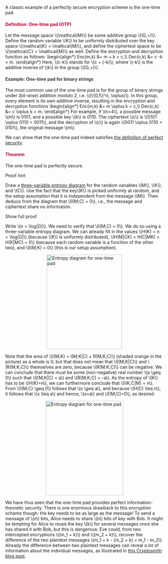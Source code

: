 <p>A classic example of a perfectly secure encryption scheme is the one-time pad.</p>
<div class="content-box pad-box-mini border border-trbl border-round">
<h4 style="color: #bc0031;"><strong>Definition: One-time pad (OTP)</strong></h4>
Let the message space \(\mathcal{M}\) be some additive group \((G,+)\). Define the random variable \(K\) to be uniformly distributed over the key space \(\mathcal{K} = \mathcal{M}\), and define the ciphertext space to be \(\mathcal{C} = \mathcal{M}\) as well. Define the encryption and decryption function as follows: \begin{align*} Enc(m,k) &amp;= m + k = c,\\ Dec(c,k) &amp;= c -k = m. \end{align*} Here, \(c-k\) stands for \(c + (-k)\), where \(-k\) is the additive inverse of \(k\) in the group \((G,+)\).</div>
<div class="content-box pad-box-mini border border-trbl border-round">
<h4 style="color: #2d3b45;"><strong>Example: One-time pad for binary strings</strong></h4>
The most common use of the one-time pad is for the group of binary strings under (bit-wise) addition modulo 2, i.e. \((\{0,1\}^n, \oplus)\). In this group, every element is its own additive inverse, resulting in the encryption and decryption functions \begin{align*} Enc(m,k) &amp;= m \oplus k = c,\\ Dec(c,k) &amp;= c \oplus k = m. \end{align*} For example, if \(n=4\), a possible message \(m\) is 0101, and a possible key \(k\) is 0110. The ciphertext \(c\) is \(0101 \oplus 0110 = 0011\), and the decryption of \(c\) is again \(0011 \oplus 0110 = 0101\), the original message \(m\).</div>
<p>We can show that the one-time pad indeed satisfies <a title="Definition: Perfectly Secure Encryption" href="https://canvas.uva.nl/courses/2205/pages/definition-perfectly-secure-encryption" data-api-endpoint="https://canvas.uva.nl/api/v1/courses/2205/pages/definition-perfectly-secure-encryption" data-api-returntype="Page">the definition of perfect security</a>.</p>
<div class="content-box pad-box-mini border border-trbl border-round">
<h4 style="color: #bc0031;"><strong>Theorem</strong></h4>
The one-time pad is perfectly secure.
<p><span class="element_toggler" role="button" aria-controls="group3" aria-label="Toggler" aria-expanded="false"><span class="Button">Proof hint</span></span></p>
<div id="group3" style="">
<div class="content-box">Draw a <a title="Entropy Diagrams for Three Random Variables" href="https://canvas.uva.nl/courses/2205/pages/entropy-diagrams-for-three-random-variables" data-api-endpoint="https://canvas.uva.nl/api/v1/courses/2205/pages/entropy-diagrams-for-three-random-variables" data-api-returntype="Page">three-variable entropy diagram</a> for the random variables \(M\), \(K\), and \(C\). Use the fact that the key\(K\) is picked uniformly at random, and the setup assumption that it is independent from the message \(M\). Then deduce from the diagram that \(I(M;C) = 0\), i.e., the message and ciphertext share no information.
<p><span class="element_toggler" role="button" aria-controls="group2" aria-label="Toggler" aria-expanded="false"><span class="Button">Show full proof</span></span></p>
<div id="group2" style="">
<div class="content-box">Write \(n = \log|G|\). We need to verify that \(I(M;C) = 0\). We do so using a three-variable entropy diagram. We can already fill in the values \(H(K) = n = \log|G|\) (because \(K\) is uniformly distributed), \(H(M|CK) = H(C|MK) = H(K|MC) = 0\) (because each random variable is a function of the other two), and \(I(M;K) = 0\) (this is our setup assumption). 
<p><img style="display: block; margin-left: auto; margin-right: auto;" src="212323" alt="Entropy diagram for one-time pad" width="240" height="300" data-api-endpoint="https://canvas.uva.nl/api/v1/courses/2205/files/212323" data-api-returntype="File"></p>
Note that the area of \(I(M;K) = I(M;K|C) + R(M;K;C)\) (shaded orange in the picture) as a whole is 0, but that does not mean that \(I(M;K|C)\) and \(R(M;K;C)\) themselves are zero, because \(R(M;K;C)\) can be negative. We can conclude that there must be some (non-negative) real number \(a \geq 0\) such that \(I(M;K|C) = a\) and \(R(M;K;C) = -a\). As the entropy of \(K\) has to be \(H(K)=n\), we can furthermore conclude that \(I(K;C|M) = n\). From \(I(M;C) \geq 0\) follows that \(x \geq a\), and because \(H(C) \leq n\), it follows that \(x \leq a\) and hence, \(x=a\) and \(I(M;C)=0\), as desired.
<p><img style="display: block; margin-left: auto; margin-right: auto;" src="212319" alt="Entropy diagram for one-time pad" width="247" height="300" data-api-endpoint="https://canvas.uva.nl/api/v1/courses/2205/files/212319" data-api-returntype="File"></p>
</div>
</div>
</div>
</div>
</div>
<p>We have thus seen that the one-time pad provides perfect information-theoretic security. There is one enormous drawback to this encryption scheme though: the key needs to be as large as the message! To send a message of \(n\) bits, Alice needs to share \(n\) bits of key with Bob. It might be tempting for Alice to reuse the key \(k\) for several messages once she has shared it with Bob, but this is dangerous: Eve could, from two intercepted encryptions \((m_1 + k)\) and \((m_2 + k)\), recover the difference of the two plaintext messages \(m_1 + k - (m_2 + k) = m_1 - m_2\). Already the difference between two plaintext messages can reveal a lot of information about the individual messages, as illustrated in <a href="https://cryptosmith.com/2008/05/31/stream-reuse/">this Cryptosmith blog post</a>.</p>